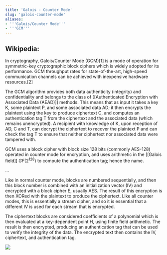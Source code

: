 ```yaml
---
title: 'Galois - Counter Mode'
slug: 'galois-counter-mode'
aliases:
- '''Galois/Counter Mode'''
- '''GCM'''
---
```


## Wikipedia: 

In cryptography, Galois/Counter Mode (GCM)[1] is a mode of operation for symmetric-key cryptographic block ciphers which is widely adopted for its performance. GCM throughput rates for state-of-the-art, high-speed communication channels can be achieved with inexpensive hardware resources.[2]

The GCM algorithm provides both data authenticity (integrity) and confidentiality and belongs to the class of [[Authenticated Encryption with Associated Data (AEAD)]] methods. This means that as input it takes a key K, some plaintext P, and some associated data AD; it then encrypts the plaintext using the key to produce ciphertext C, and computes an authentication tag T from the ciphertext and the associated data (which remains unencrypted). A recipient with knowledge of K, upon reception of AD, C and T, can decrypt the ciphertext to recover the plaintext P and can check the tag T to ensure that neither ciphertext nor associated data were tampered with.

GCM uses a block cipher with block size 128 bits (commonly AES-128) operated in counter mode for encryption, and uses arithmetic in the [[Galois field]] $GF(2^{128})$ to compute the authentication tag; hence the name. 

...

Like in normal counter mode, blocks are numbered sequentially, and then this block number is combined with an initialization vector (IV) and encrypted with a block cipher E, usually AES. The result of this encryption is then XORed with the plaintext to produce the ciphertext. Like all counter modes, this is essentially a stream cipher, and so it is essential that a different IV is used for each stream that is encrypted.

The ciphertext blocks are considered coefficients of a polynomial which is then evaluated at a key-dependent point H, using finite field arithmetic. The result is then encrypted, producing an authentication tag that can be used to verify the integrity of the data. The encrypted text then contains the IV, ciphertext, and authentication tag. 

![](https://static.meri.garden/662024ba4d93b1ed246ac72819b228cc.png)
